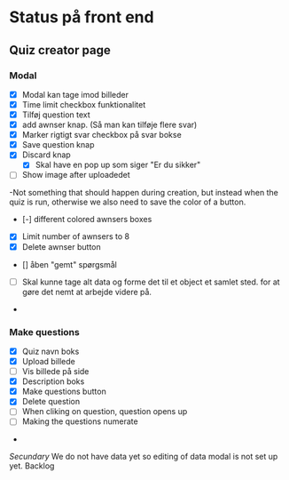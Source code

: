 

# Status på front end

## Quiz creator page

### Modal
-[x] Modal kan tage imod billeder
- [x] Time limit checkbox funktionalitet
- [x] Tilføj question text
- [x] add awnser knap. (Så man kan tilføje flere svar)
- [x] Marker rigtigt svar checkbox på svar bokse
- [x] Save question knap
- [x] Discard knap
  -  [x] Skal have en pop up som siger "Er du sikker"
- [ ] Show image after uploadedet

-Not something that should happen during creation, but instead when the quiz is run, otherwise we also need to save the color of a button.
- [-] different colored awnsers boxes
- [x] Limit number of awnsers to 8
- [x] Delete awnser button
- [] åben "gemt" spørgsmål
- [ ] Skal kunne tage alt data og forme det til et object et samlet sted.
  for at gøre det nemt at arbejde videre på.
- 
### Make questions
- [x] Quiz navn boks
- [x] Upload billede 
- [ ] Vis billede på side
- [x] Description boks
- [x] Make questions button
- [x] Delete question
- [ ] When cliking on question, question opens up
- [ ] Making the questions numerate
- 


*Secundary* We do not have data yet so editing of data modal is not set up yet. Backlog
